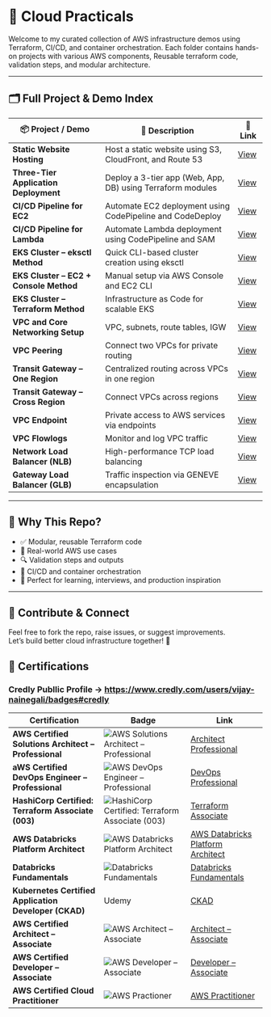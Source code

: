 # 🚀 Cloud Practicals

Welcome to my curated collection of AWS infrastructure demos using Terraform, CI/CD, and container orchestration. Each folder contains hands-on projects with various AWS components, Reusable terraform code, validation steps, and modular architecture.

---

## 🗂️ Full Project & Demo Index

| 📦 **Project / Demo** | 📘 **Description** | 🔗 **Link** |
|------------------------|--------------------|-------------|
| **Static Website Hosting** | Host a static website using S3, CloudFront, and Route 53 | [View](./01.Static%20Website) |
| **Three-Tier Application Deployment** | Deploy a 3-tier app (Web, App, DB) using Terraform modules | [View](./02.Three%20tier%20application%20with%20Terraform) |
| **CI/CD Pipeline for EC2** | Automate EC2 deployment using CodePipeline and CodeDeploy | [View](./03.AWS%20CICD%20for%20EC2%20Deployment) |
| **CI/CD Pipeline for Lambda** | Automate Lambda deployment using CodePipeline and SAM | [View](./04.AWS%20CICD%20for%20Lambda%20Deployment) |
| **EKS Cluster – eksctl Method** | Quick CLI-based cluster creation using eksctl | [View](./05.AWS%20EKS%20Cluster%20Launch%20Options/1.K8cluster_AWSEKS_eksctl_simple) |
| **EKS Cluster – EC2 + Console Method** | Manual setup via AWS Console and EC2 CLI | [View](./05.AWS%20EKS%20Cluster%20Launch%20Options/2.K8cluster_AWSEC2_console) |
| **EKS Cluster – Terraform Method** | Infrastructure as Code for scalable EKS | [View](./05.AWS%20EKS%20Cluster%20Launch%20Options/3.K8cluster_AWSEKS_terraform) |
| **VPC and Core Networking Setup** | VPC, subnets, route tables, IGW | [View](./06.AWS%20Networking%20Components/1.VPC%20and%20Core%20Components) |
| **VPC Peering** | Connect two VPCs for private routing | [View](./06.AWS%20Networking%20Components/2.VPC%20Peering) |
| **Transit Gateway – One Region** | Centralized routing across VPCs in one region | [View](./06.AWS%20Networking%20Components/3.Transit%20Gateway%20-%20Multi%20VPC%20-%20One%20Region) |
| **Transit Gateway – Cross Region** | Connect VPCs across regions | [View](./06.AWS%20Networking%20Components/4.Transit%20Gateway%20-%20Cross%20Region) |
| **VPC Endpoint** | Private access to AWS services via endpoints | [View](./06.AWS%20Networking%20Components/5.VPC%20Enpoint) |
| **VPC Flowlogs** | Monitor and log VPC traffic | [View](./06.AWS%20Networking%20Components/6.VPC%20Flowlogs) |
| **Network Load Balancer (NLB)** | High-performance TCP load balancing | [View](./06.AWS%20Networking%20Components/7.Network%20Load%20Balancer) |
| **Gateway Load Balancer (GLB)** | Traffic inspection via GENEVE encapsulation | [View](./06.AWS%20Networking%20Components/8.Gateway%20Load%20Balancer) |

---

## 🧠 Why This Repo?

- ✅ Modular, reusable Terraform code  
- 📜 Real-world AWS use cases  
- 🔍 Validation steps and outputs  
- 🧰 CI/CD and container orchestration  
- 🎯 Perfect for learning, interviews, and production inspiration

---

## 💬 Contribute & Connect

Feel free to fork the repo, raise issues, or suggest improvements.  
Let’s build better cloud infrastructure together! 🚀

## 🏅 Certifications 


### Credly Publlic Profile -> https://www.credly.com/users/vijay-nainegali/badges#credly



| Certification | Badge | Link |
|---------------|-------|------|
|**AWS Certified Solutions Architect – Professional**|![AWS Solutions Architect – Professional](https://images.credly.com/size/170x170/images/2d84e428-9078-49b6-a804-13c15383d0de/image.png) |[Architect Professional](https://www.credly.com/badges/5bb819bc-ae9f-4546-b472-064949b49a4c/public_url)
|**aWS Certified DevOps Engineer – Professional**|![AWS DevOps Engineer – Professional](https://images.credly.com/size/170x170/images/bd31ef42-d460-493e-8503-39592aaf0458/image.png)|[DevOps Professional](https://www.credly.com/badges/07282de3-19b9-496e-acc7-25a31a01665e/public_url)
|**HashiCorp Certified: Terraform Associate (003)**|![HashiCorp Certified: Terraform Associate (003)](https://images.credly.com/size/170x170/images/0dc62494-dc94-469a-83af-e35309f27356/blob)|[Terraform Associate](https://www.credly.com/badges/e5da1168-fc4c-472d-bab7-d8c46d125e79/public_url)
|**AWS Databricks Platform Architect**|![AWS Databricks Platform Architect](https://api.accredible.com/v1/frontend/credential_website_embed_image/badge/162433800)|[AWS Databricks Platform Architect](https://credentials.databricks.com/ea979343-030d-4481-b670-9a296700d9bc?record_view=true)
|**Databricks Fundamentals**|![Databricks Fundamentals](https://api.accredible.com/v1/frontend/credential_website_embed_image/badge/151340643)|[Databricks Fundamentals](https://credentials.databricks.com/91b4dfc1-a579-4901-9aa5-cb00173894e3#acc.kChnGR78)
|**Kubernetes Certified Application Developer (CKAD)**| Udemy |[CKAD](https://www.udemy.com/certificate/UC-919f5657-7d7f-46d1-9282-fd414efb70ca/)
|**AWS Certified Architect – Associate**|![AWS Architect – Associate](https://images.credly.com/size/170x170/images/0e284c3f-5164-4b21-8660-0d84737941bc/image.png)|[Architect – Associate](https://www.credly.com/badges/28bfdb72-4758-4606-a3a2-7e714ec878da/public_url)
|**AWS Certified Developer – Associate**|![AWS Developer – Associate](https://images.credly.com/size/170x170/images/b9feab85-1a43-4f6c-99a5-631b88d5461b/image.png)|[Developer – Associate](https://www.credly.com/badges/bad31d88-dfb7-4af5-b35b-6b686e7366ea/public_url)
|**AWS Certified Cloud Practitioner**|![AWS Practioner](https://images.credly.com/size/170x170/images/00634f82-b07f-4bbd-a6bb-53de397fc3a6/image.png)|[AWS Practitioner](https://www.credly.com/badges/2ca794d0-67ae-4ba4-bbce-eb0ba8f64eb5/public_url)




            






